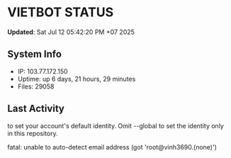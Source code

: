 # VIETBOT STATUS
**Updated**: Sat Jul 12 05:42:20 PM +07 2025

## System Info
- IP: 103.77.172.150
- Uptime: up 6 days, 21 hours, 29 minutes
- Files: 29058

## Last Activity

to set your account's default identity.
Omit --global to set the identity only in this repository.

fatal: unable to auto-detect email address (got 'root@vinh3690.(none)')
